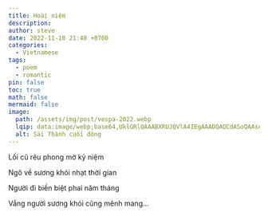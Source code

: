 ```yaml
---
title: Hoài niệm
description: 
author: steve
date: 2022-11-10 21:40 +0700
categories:
  - Vietnamese
tags:
  - poem
  - romantic
pin: false
toc: true
math: false
mermaid: false
image:
  path: /assets/img/post/vespa-2022.webp
  lqip: data:image/webp;base64,UklGRlQAAABXRUJQVlA4IEgAAADQAQCdASoQAAsABUB8JZQAAbt2QzUVwAD+3XIV+Huwxxbt6NKjgSyUsrknXvHHbgP3B67Co78veBselKsKqnn/DbAj3MwlwAA=
  alt: Sài Thành cuối đông
---
```

Lối cũ rêu phong mờ kỷ niệm

Ngõ về sương khói nhạt thời gian

Người đi biền biệt phai năm tháng

Vắng người sương khói cũng mênh mang…
